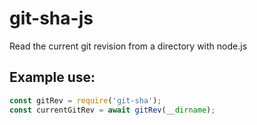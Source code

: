 # git-sha-js
Read the current git revision from a directory with node.js

## Example use:

```javascript
const gitRev = require('git-sha');
const currentGitRev = await gitRev(__dirname);
```